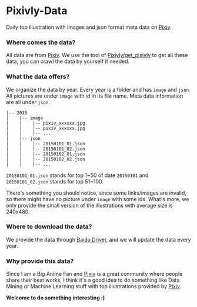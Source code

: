 Pixivly-Data
============

Daily top illustration with images and json format meta data on [Pixiv][pixiv].

### Where comes the data?

All data are from [Pixiv][pixiv]. We use the tool of [Pixivly/get_pixivly][gp] to get all these data, you can crawl the data by yourself if needed.

### What the data offers?

We organize the data by year. Every year is a folder and has `image` and `json`. All pictures are under `image` with id in its file name. Meta data information are all under `json`.

```
|-- 2015
|    |-- image
|    |    |-- pixiv_xxxxxx.jpg
|    |    |-- pixiv_xxxxxx.jpg
|    |    |-- ...
|    |-- json
|    |    |-- 20150101_01.json
|    |    |-- 20150101_02.json
|    |    |-- 20150102_01.json
|    |    |-- 20150102_02.json
|    |    |-- ...
```

`20150101_01.json` stands for top 1~50 of date `20150101` and `20150101_02.json` stands for top 51~100.

There's something you should notice, since some links/images are invalid, so there might have no picture under `image` with some ids. What's more, we only provide the small version of the illustrations with average size is 240x480.

### Where to download the data?

We provide the data through [Baidu Driver][bd-share], and we will update the data every year.

### Why provide this data?

Since I am a Big Anime Fan and [Pixiv][pixiv] is a great community where people share their best works, I think it's a good idea to do something like Data Mining or Machine Learning stuff with top illustrations provided by [Pixiv][pixiv].

**Welcome to do something interesting :)**


[pixiv]: http://www.pixiv.net/
[gp]: https://github.com/Pixivly/get_pixivly
[bd-share]: http://pan.baidu.com/s/1hsyIGHA
